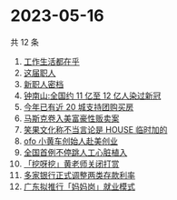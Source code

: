 # 2023-05-16

共 12 条

<!-- BEGIN -->
<!-- 最后更新时间 Tue May 16 2023 14:09:18 GMT+0800 (China Standard Time) -->

1. [工作生活都在乎](https://www.zhihu.com/search?q=%E5%B7%A5%E4%BD%9C%E7%94%9F%E6%B4%BB%E9%83%BD%E5%9C%A8%E4%B9%8E%20)
1. [这届职人](https://www.zhihu.com/search?q=%E8%BF%99%E5%B1%8A%E8%81%8C%E4%BA%BA%20)
1. [新职人密档](https://www.zhihu.com/search?q=%E6%96%B0%E8%81%8C%E4%BA%BA%E5%AF%86%E6%A1%A3)
1. [钟南山:全国约 11 亿至 12 亿人染过新冠](https://www.zhihu.com/search?q=%E9%92%9F%E5%8D%97%E5%B1%B1%3A%E5%85%A8%E5%9B%BD%E7%BA%A6%2011%20%E4%BA%BF%E8%87%B3%2012%20%E4%BA%BF%E4%BA%BA%E6%9F%93%E8%BF%87%E6%96%B0%E5%86%A0)
1. [今年已有近 20 城支持团购买房](https://www.zhihu.com/search?q=%E4%BB%8A%E5%B9%B4%E5%B7%B2%E6%9C%89%E8%BF%91%2020%20%E5%9F%8E%E6%94%AF%E6%8C%81%E5%9B%A2%E8%B4%AD%E4%B9%B0%E6%88%BF)
1. [马斯克卷入美富豪性贩卖案](https://www.zhihu.com/search?q=%E9%A9%AC%E6%96%AF%E5%85%8B%E5%8D%B7%E5%85%A5%E7%BE%8E%E5%AF%8C%E8%B1%AA%E6%80%A7%E8%B4%A9%E5%8D%96%E6%A1%88)
1. [笑果文化称不当言论是 HOUSE 临时加的](https://www.zhihu.com/search?q=%E7%AC%91%E6%9E%9C%E6%96%87%E5%8C%96%E7%A7%B0%E4%B8%8D%E5%BD%93%E8%A8%80%E8%AE%BA%E6%98%AF%20HOUSE%20%E4%B8%B4%E6%97%B6%E5%8A%A0%E7%9A%84)
1. [ofo 小黄车创始人赴美创业](https://www.zhihu.com/search?q=ofo%20%E5%B0%8F%E9%BB%84%E8%BD%A6%E5%88%9B%E5%A7%8B%E4%BA%BA%E8%B5%B4%E7%BE%8E%E5%88%9B%E4%B8%9A)
1. [全国首例不停跳人工心脏植入](https://www.zhihu.com/search?q=%E5%85%A8%E5%9B%BD%E9%A6%96%E4%BE%8B%E4%B8%8D%E5%81%9C%E8%B7%B3%E4%BA%BA%E5%B7%A5%E5%BF%83%E8%84%8F%E6%A4%8D%E5%85%A5)
1. [「挖呀挖」黄老师关闭打赏](https://www.zhihu.com/search?q=%E3%80%8C%E6%8C%96%E5%91%80%E6%8C%96%E3%80%8D%E9%BB%84%E8%80%81%E5%B8%88%E5%85%B3%E9%97%AD%E6%89%93%E8%B5%8F)
1. [多家银行正式调整两类存款利率](https://www.zhihu.com/search?q=%E5%A4%9A%E5%AE%B6%E9%93%B6%E8%A1%8C%E6%AD%A3%E5%BC%8F%E8%B0%83%E6%95%B4%E4%B8%A4%E7%B1%BB%E5%AD%98%E6%AC%BE%E5%88%A9%E7%8E%87)
1. [广东拟推行「妈妈岗」就业模式](https://www.zhihu.com/search?q=%E5%B9%BF%E4%B8%9C%E6%8B%9F%E6%8E%A8%E8%A1%8C%E3%80%8C%E5%A6%88%E5%A6%88%E5%B2%97%E3%80%8D%E5%B0%B1%E4%B8%9A%E6%A8%A1%E5%BC%8F)

<!-- END -->
